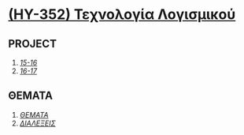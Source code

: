 # [(ΗΥ-352) Τεχνολογία Λογισμικού](http://www.csd.uoc.gr/~hy352/)

## PROJECT

1. _[15-16](https://github.com/keybraker/Computer-Science-Department-Wiki/tree/master/PROJECTS/PROJECT_15-16)_
2. _[16-17](https://github.com/keybraker/Computer-Science-Department-Wiki/tree/master/PROJECTS/json%20implementation%20hy352)_

## ΘΕΜΑΤΑ

1. _[ΘΕΜΑΤΑ](https://github.com/keybraker/Computer-Science-Department-Wiki/tree/master/ΜΑΘΗΜΑΤΑ/ΗΥ-352/ΘΕΜΑΤΑ)_
2. _[ΔΙΑΛΕΞΕΙΣ](https://onedrive.live.com/?authkey=%21APZzhcZ0wqmY39A&id=57756363E00B02E3%219214&cid=57756363E00B02E3)_
